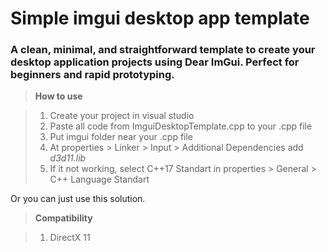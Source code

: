 # Simple imgui desktop app template
### A clean, minimal, and straightforward template to create your desktop application projects using Dear ImGui. Perfect for beginners and rapid prototyping.

> **How to use**

> 1. Create your project in visual studio
> 2. Paste all code from ImguiDesktopTemplate.cpp to your .cpp file
> 3. Put imgui folder near your .cpp file
> 4. At properties > Linker > Input > Additional Dependencies add _d3d11.lib_
> 5. If it not working, select C++17 Standart in properties > General > C++ Language Standart

Or you can just use this solution.

> **Compatibility**

> 1. DirectX 11
